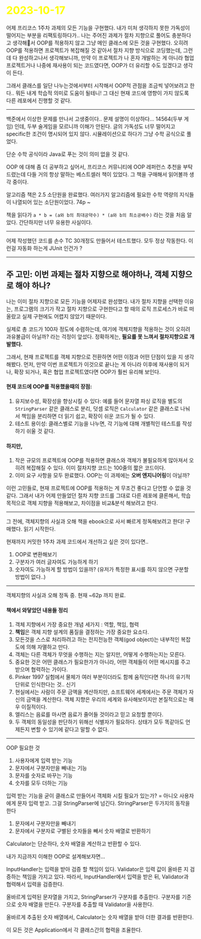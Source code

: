 # <span style="color:yellow">2023-10-17</span>
어제 프리코스 1주차 과제의 모든 기능을 구현했다.
내가 미처 생각하지 못한 가독성이 떨어지는 부분을 리팩토링하다가.. 나는 주어진 과제가 절차 지향으로 풀어도 충분하다고 생각해서 OOP를 적용하지 않고 그냥 메인 클래스에 모든 것을 구현했다. 오히려 OOP를 적용하면 프로젝트가 복잡해질 것 같아서 절차 지향 방식으로 코딩했는데, 그런데 다 완성하고나서 생각해보니까, 만약 이 프로젝트가 나 혼자 개발하는 게 아니라 협업 프로젝트거나 나중에 재사용이 되는 코드였다면, OOP가 더 유리할 수도 있겠다고 생각이 든다.

그래서 클래스를 일단 나누는것에서부터 시작해서 OOP적 관점을 조금씩 넣어보려고 한다.. 뭐든 내게 학습적 의미로 도움이 될테니!
그 대신 현재 코드에 영향이 가지 않도록 다른 레포에서 진행할 것 같다.


- - -

백준에서 이상한 문제를 만나서 고생중이다.. 문제 설명이 이상하다...
14564(두부 게임) 인데, 두부 술게임을 모르니까 이해가 안된다. 글의 가독성도 너무 떨어지고 specific한 조건이 명시되어 있지 않다. 시뮬레이션으로 하다가 그냥 수학 공식으로 풀었다.

단순 수학 공식이라 Java로 푸는 것이 의미 없을 것 같다.


OOP 에 대해 좀 더 공부하고 싶어서, 프리코스 커뮤니티에 OOP 레퍼런스 추천을 부탁드렸는데 다들 거의 항상 말하는 베스트셀러 책이 있었다. 그 책을 구매해서 읽어볼까 생각 중이다.

알고리즘 책은 2.5 소단원을 완료했다. 여러가지 알고리즘에 필요한 수학 역량의 지식들이 나열되어 있는 소단원이었다. 74p ~ 

 책을 읽다가  ``a * b = (a와 b의 최대공약수) * (a와 b의 최소공배수)`` 라는 것을 처음 알았다. 간단하지만 너무 유용한 사실이다.


- - -

어제 작성했던 코드를 손수 TC 30개정도 만들어서 테스트했다.
모두 정상 작동한다. 이런걸 자동화 하는게 JUnit 인건가 ? 



- - -


## 주 고민: 이번 과제는 절차 지향으로 해야하나, 객체 지향으로 해야 하나?
나는 이미 절차 지향으로 모든 기능을 어제자로 완성했다. 내가 절차 지향을 선택한 이유는, 프로그램의 크기가 작고 절차 지향으로 구현한다고 할 때의 로직 프로세스가 바로 떠올랐고 실제 구현에도 어렵지 않았기 때문이다. 

실제로 총 코드가 100자 정도에 수렴하는데, 여기에 객체지향을 적용하는 것이 오히려 과유불급이 아닐까? 라는 걱정이 앞섰다. 정확하게는, **필요를 못 느껴서 절차지향으로 개발했다.**

그래서, 현재 프로젝트를 객체 지향으로 전환하면 어떤 이점과 어떤 단점이 있을 지 생각해봤다.
먼저, 만약 이번 프로젝트가 이것으로 끝나는 게 아니라 이후에 재사용이 되거나, 확장 되거나, 혹은 협업 프로젝트였다면 OOP가 훨씬 유리해 보인다.

#### 현재 코드에 OOP를 적용했을때의 장점:
1. 유지보수성, 확장성을 향상시킬 수 있다: 예를 들어 문자열 파싱 로직을 별도의 ``StringParser`` 같은 클래스로 분리, 덧셈 로직은 ``Calculator`` 같은 클래스로 나눠서 책임을 분리하면 더 읽기 쉽고, 확장이 쉬운 코드가 될 수 있다.
2. 테스트 용이성: 클래스별로 기능을 나누면, 각 기능에 대해 개별적인 테스트를 작성하기 쉬울 것 같다.

#### 하지만,
1. 작은 규모의 프로젝트에 OOP를 적용하면 클래스와 객체가 불필요하게 많아져서 오히려 복잡해질 수 있다. 이미 절차지향 코드는 100줄의 짧은 코드이다.
2. 이미 요구 사항을 모두 완료했다. OOP는 이 과제에는 **오버 엔지니어링**이 아닐까?


이런 고민들로, 현재 프로젝트에 OOP를 적용하는 게 무조건 좋다고 단언할 수 없을 것 같다.
그래서 내가 어제 만들었던 절차 지향 코드를 그대로 다른 레포에 클론해서, 학습 목적으로 객체 지향을 적용해보고, 차이점을 비교&분석 해보려고 한다.




- - -


그 전에, 객체지향의 사실과 오해 책을 ebook으로 사서 빠르게 정독해보려고 한다!
구매했다. 읽기 시작한다.


현재까지 커밋한 1주차 과제 코드에서 개선하고 싶은 것이 있다면..
1. OOP로 변환해보기
2. 구분자가 여러 글자여도 가능하게 하기
3. 숫자여도 가능하게 할 방법이 있을까? (유저가 특정한 표시를 하지 않으면 구분할 방법이 없다..)



- - -

객체지향의 사실과 오해 정독 중.
현재 ~62p 까지 완료.

#### 책에서 와닿았던 내용들 정리
1. 객체 지향에서 가장 중요한 개념 세가지 : 역할, 책임, 협력
2. **책임**은 객체 지향 설계의 품질을 결정하는 가장 중요한 요소다.
3. 모든것을 스스로 처리하려고 하는 전지전능한 객체(god object)는 내부적인 복잡도에 의해 자멸하고 만다.
4. 객체는 다른 객체가 무엇을 수행하는 지는 알지만, 어떻게 수행하는지는 모른다.
5. 중요한 것은 어떤 클래스가 필요한가가 아니라, 어떤 객체들이 어떤 메시지를 주고 받으며 협력하는 가이다.
6. Pinker 1997 실험에서 물체가 여러 부분이더라도 함께 움직인다면 하나의 유기적 단위로 인식한다는 것.. 신기
7. 현실에서는 사람이 주문 금액을 계산하지만, 소프트웨어 세계에서는 주문 객체가 자신의 금액을 계산한다. 객체 지향은 우리의 세계와 유사해보이지만 본질적으로는 매우 이질적이다.
8. 엘리스는 음료를 마시면 음료가 줄어들 것이라고 믿고 요청할 뿐이다.
9. 두 객체의 동일성을 판단하기 위해선 식별자가 필요하다. 상태가 모두 똑같아도 언제든지 변할 수 있기에 같다고 말할 수 없다.



 - - -
OOP 필요한 것
1. 사용자에게 입력 받는 기능
2. 문자에서 구분자만을 빼내는 기능
3. 문자를 숫자로 바꾸는 기능 
4. 숫자를 모두 더하는 기능

입력 받는 기능을 굳이 클래스로 만들어서 객체화 시킬 필요가 있는가? = 아니오
사용자에게 문자 입력 받고. 그걸 StringParser에 넘긴다.
StringParser은 두가지의 동작을 한다
1. 문자에서 구분자만을 빼내기
2. 문자에서 구분자로 구별된 숫자들을 빼서 숫자 배열로 반환하기

Calculator는 단순하다, 숫자 배열을 계산하고 반환할 수 있다.

내가 지금까지 이해한 OOP로 설계해보자면...

InputHandler는 입력을 받아 검증 할 책임이 있다.
Validator은 입력 값이 올바른 지 검증하는 책임을 가지고 있다.
따라서, InputHandler에서 입력을 받은 뒤, Validator과 협력해서 입력을 검증한다.

올바르게 입력된 문자열을 가지고, StringParser가 구분자를 추출한다. 구분자를 기준으로 숫자 배열을 만든다.
구분자를 추출할 때 Validator을 사용한다.

올바르게 추출된 숫자 배열에서, Calculator는 숫자 배열을 받아 더한 결과를 반환한다.

이 모든 것은 Application에서 각 클래스간의 협력을 조율한다.